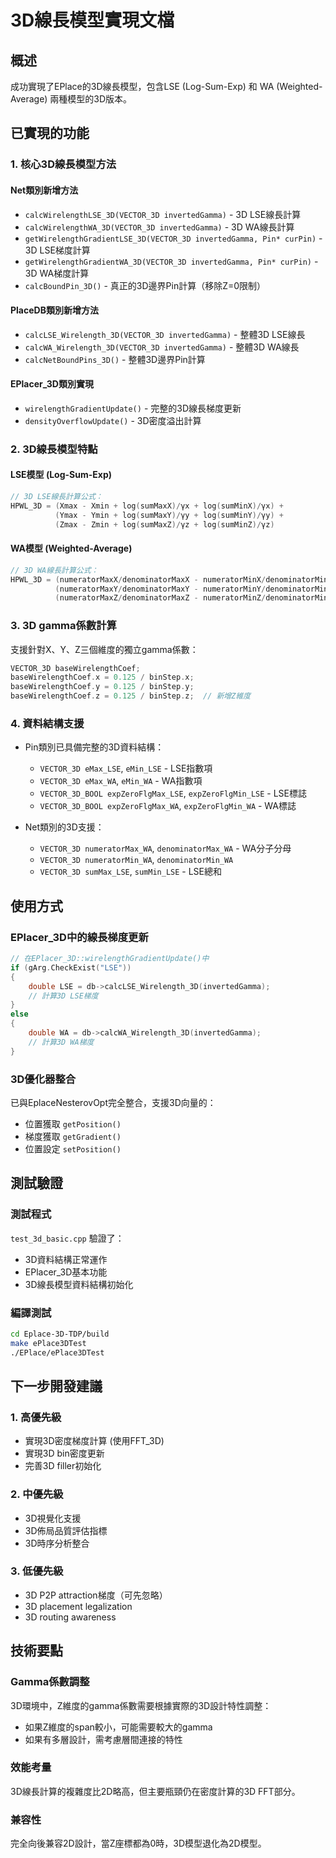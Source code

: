 # 3D線長模型實現文檔

## 概述
成功實現了EPlace的3D線長模型，包含LSE (Log-Sum-Exp) 和 WA (Weighted-Average) 兩種模型的3D版本。

## 已實現的功能

### 1. 核心3D線長模型方法

#### Net類別新增方法
- `calcWirelengthLSE_3D(VECTOR_3D invertedGamma)` - 3D LSE線長計算
- `calcWirelengthWA_3D(VECTOR_3D invertedGamma)` - 3D WA線長計算
- `getWirelengthGradientLSE_3D(VECTOR_3D invertedGamma, Pin* curPin)` - 3D LSE梯度計算
- `getWirelengthGradientWA_3D(VECTOR_3D invertedGamma, Pin* curPin)` - 3D WA梯度計算
- `calcBoundPin_3D()` - 真正的3D邊界Pin計算（移除Z=0限制）

#### PlaceDB類別新增方法
- `calcLSE_Wirelength_3D(VECTOR_3D invertedGamma)` - 整體3D LSE線長
- `calcWA_Wirelength_3D(VECTOR_3D invertedGamma)` - 整體3D WA線長
- `calcNetBoundPins_3D()` - 整體3D邊界Pin計算

#### EPlacer_3D類別實現
- `wirelengthGradientUpdate()` - 完整的3D線長梯度更新
- `densityOverflowUpdate()` - 3D密度溢出計算

### 2. 3D線長模型特點

#### LSE模型 (Log-Sum-Exp)
```cpp
// 3D LSE線長計算公式：
HPWL_3D = (Xmax - Xmin + log(sumMaxX)/γx + log(sumMinX)/γx) +
          (Ymax - Ymin + log(sumMaxY)/γy + log(sumMinY)/γy) +
          (Zmax - Zmin + log(sumMaxZ)/γz + log(sumMinZ)/γz)
```

#### WA模型 (Weighted-Average)
```cpp
// 3D WA線長計算公式：
HPWL_3D = (numeratorMaxX/denominatorMaxX - numeratorMinX/denominatorMinX) +
          (numeratorMaxY/denominatorMaxY - numeratorMinY/denominatorMinY) +
          (numeratorMaxZ/denominatorMaxZ - numeratorMinZ/denominatorMinZ)
```

### 3. 3D gamma係數計算
支援針對X、Y、Z三個維度的獨立gamma係數：
```cpp
VECTOR_3D baseWirelengthCoef;
baseWirelengthCoef.x = 0.125 / binStep.x;
baseWirelengthCoef.y = 0.125 / binStep.y;
baseWirelengthCoef.z = 0.125 / binStep.z;  // 新增Z維度
```

### 4. 資料結構支援
- Pin類別已具備完整的3D資料結構：
  - `VECTOR_3D eMax_LSE`, `eMin_LSE` - LSE指數項
  - `VECTOR_3D eMax_WA`, `eMin_WA` - WA指數項
  - `VECTOR_3D_BOOL expZeroFlgMax_LSE`, `expZeroFlgMin_LSE` - LSE標誌
  - `VECTOR_3D_BOOL expZeroFlgMax_WA`, `expZeroFlgMin_WA` - WA標誌

- Net類別的3D支援：
  - `VECTOR_3D numeratorMax_WA`, `denominatorMax_WA` - WA分子分母
  - `VECTOR_3D numeratorMin_WA`, `denominatorMin_WA`
  - `VECTOR_3D sumMax_LSE`, `sumMin_LSE` - LSE總和

## 使用方式

### EPlacer_3D中的線長梯度更新
```cpp
// 在EPlacer_3D::wirelengthGradientUpdate()中
if (gArg.CheckExist("LSE"))
{
    double LSE = db->calcLSE_Wirelength_3D(invertedGamma);
    // 計算3D LSE梯度
}
else
{
    double WA = db->calcWA_Wirelength_3D(invertedGamma);
    // 計算3D WA梯度
}
```

### 3D優化器整合
已與EplaceNesterovOpt完全整合，支援3D向量的：
- 位置獲取 `getPosition()`
- 梯度獲取 `getGradient()`
- 位置設定 `setPosition()`

## 測試驗證

### 測試程式
`test_3d_basic.cpp` 驗證了：
- 3D資料結構正常運作
- EPlacer_3D基本功能
- 3D線長模型資料結構初始化

### 編譯測試
```bash
cd Eplace-3D-TDP/build
make ePlace3DTest
./EPlace/ePlace3DTest
```

## 下一步開發建議

### 1. 高優先級
- 實現3D密度梯度計算 (使用FFT_3D)
- 實現3D bin密度更新
- 完善3D filler初始化

### 2. 中優先級
- 3D視覺化支援
- 3D佈局品質評估指標
- 3D時序分析整合

### 3. 低優先級
- 3D P2P attraction梯度（可先忽略）
- 3D placement legalization
- 3D routing awareness

## 技術要點

### Gamma係數調整
3D環境中，Z維度的gamma係數需要根據實際的3D設計特性調整：
- 如果Z維度的span較小，可能需要較大的gamma
- 如果有多層設計，需考慮層間連接的特性

### 效能考量
3D線長計算的複雜度比2D略高，但主要瓶頸仍在密度計算的3D FFT部分。

### 兼容性
完全向後兼容2D設計，當Z座標都為0時，3D模型退化為2D模型。 